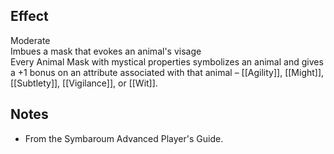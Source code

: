 ## Effect
Moderate<br>Imbues a mask that evokes an animal's visage<br>Every Animal Mask with mystical properties symbolizes an animal and gives a +1 bonus on an attribute associated with that animal – [[Agility]], [[Might]], [[Subtlety]], [[Vigilance]], or [[Wit]].
## Notes
* From the Symbaroum Advanced Player's Guide.